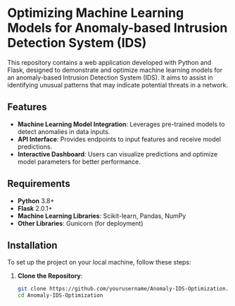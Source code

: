 # Optimizing Machine Learning Models for Anomaly-based Intrusion Detection System (IDS)

This repository contains a web application developed with Python and Flask, designed to demonstrate and optimize machine learning models for an anomaly-based Intrusion Detection System (IDS). It aims to assist in identifying unusual patterns that may indicate potential threats in a network.

## Features

- **Machine Learning Model Integration**: Leverages pre-trained models to detect anomalies in data inputs.
- **API Interface**: Provides endpoints to input features and receive model predictions.
- **Interactive Dashboard**: Users can visualize predictions and optimize model parameters for better performance.

## Requirements

- **Python** 3.8+
- **Flask** 2.0.1+
- **Machine Learning Libraries**: Scikit-learn, Pandas, NumPy
- **Other Libraries**: Gunicorn (for deployment)

## Installation

To set up the project on your local machine, follow these steps:

1. **Clone the Repository**:
   ```bash
   git clone https://github.com/yourusername/Anomaly-IDS-Optimization.git
   cd Anomaly-IDS-Optimization
  ```
